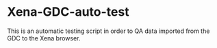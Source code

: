 # Xena-GDC-auto-test
This is an automatic testing script in order to QA data imported from the GDC to the Xena browser. 
